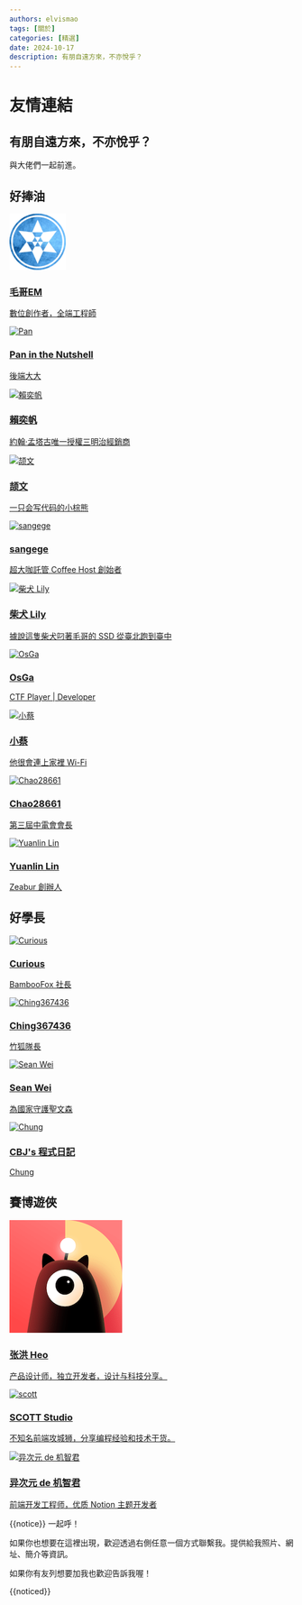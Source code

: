 ```yaml
---
authors: elvismao
tags: [關於]
categories: [精選]
date: 2024-10-17
description: 有朋自遠方來，不亦悅乎？
---
```


# 友情連結

## 有朋自遠方來，不亦悅乎？

與大佬們一起前進。

## 好捧油

<div class="friends">
<a class="friend"  href="/">

![毛哥EM](/static/img/EMprofile.png)

<div>

### 毛哥EM

數位創作者，全端工程師

</div>
</a>
<a class="friend" href="https://blog.pan93.com/">

![Pan](https://avatars.githubusercontent.com/u/28441561?v=4)

<div>

### Pan in the Nutshell

後端大大

</div>
</a>
<a class="friend" href="https://linktr.ee/ivantw829">

![賴奕帆](https://i.imgur.com/x1GEzJa.jpeg)

<div>

### 賴奕帆

約翰·孟塔古唯一授權三明治經銷商

</div>
</a>
<a class="friend" href="https://shellwen.com/">

![颉文](https://avatars.githubusercontent.com/u/38996248?v=4)

<div>

### 颉文

一只会写代码的小棕熊

</div>
</a>
<a class="friend" href="https://linktr.ee/san.ge.ge">

![sangege](https://www.gravatar.com/avatar/f6d0a62624d1d82d90ea3232e3663561)

<div>

### sangege

超大咖託管 Coffee Host 創始者

</div>
</a>
<a class="friend" href="https://superlily.dev/">

![柴犬 Lily](https://pic.superlily.dev/shiba.jpg)

<div>

### 柴犬 Lily

據說這隻柴犬叼著毛哥的 SSD 從臺北跑到臺中

</div>
</a>
<a class="friend" href="https://www.osga.dev/">

![OsGa](https://www.osga.dev/_next/image?url=%2Fheader.png&w=384&q=75)

<div>

### OsGa

CTF Player | Developer

</div>
</a>
<a class="friend" href="https://小蔡.site/">

![小蔡](https://i0.wp.com/xn--yets96g.site/wp-content/uploads/ultimatemember/1/profile_photo-190x190.jpg?resize=190%2C190&ssl=1)

<div>

### 小蔡

他很會連上家裡 Wi-Fi

</div>
</a>
<a class="friend" href="https://blog.chaontc.tw/">

![Chao28661](https://chaontc.tw/images/me.jpg)

<div>

### Chao28661

第三屆中電會會長

</div>
</a>
<a class="friend" href="https://yual.in/">

![Yuanlin Lin](https://avatars.githubusercontent.com/u/21105863)

<div>

### Yuanlin Lin

Zeabur 創辦人

</div>
</a>

</div>

## 好學長

<div class="friends">
<a class="friend" href="https://curious-lucifer.netlify.app/">

![Curious](https://curious-lucifer.netlify.app/static/img/logo.png)

<div>

### Curious

BambooFox 社長

</div>
</a>
<a class="friend" href="https://blog.ching367436.me/">

![Ching367436](https://blog.ching367436.me/images/Ching367436.jpg)

<div>

### Ching367436

竹狐隊長

</div>
</a>
<a class="friend" href="https://www.sean.taipei/">

![Sean Wei](https://img.sean.taipei/sean/avatar.jpg)

<div>

### Sean Wei

為國家守護聖文森

</div>
</a>
<a class="friend" href="https://cbjsprogramdiary.com">

![Chung](https://i0.wp.com/cbjsprogramdiary.com/wp-content/uploads/2022/10/digital.jpg?fit=1200%2C900&ssl=1)

<div>

### CBJ's 程式日記

Chung

</div>
</a>
</div>

## 賽博遊俠

<div class="friends">
<a class="friend"  href="https://blog.zhheo.com/">

![zhheo](zhheo.png)

<div>

### 张洪 Heo

产品设计师，独立开发者，设计与科技分享。

</div>
</a>
<a class="friend" href="https://blog.scott-studio.cn/">

![scott](https://blog.scott-studio.cn/uploads/2024/08/new_logo.webp)

<div>

### SCOTT Studio

不知名前端攻城狮，分享编程经验和技术干货。

</div>
</a>
</a>
<a class="friend" href="https://www.anzifan.com/">

![异次元 de 机智君](https://gravatar.loli.net/avatar/83f6ef7256399833395e9c94ad838442)

<div>

### 异次元 de 机智君

前端开发工程师，优质 Notion 主题开发者

</div>
</a>

</div>

{{notice}}
一起呼！

如果你也想要在這裡出現，歡迎透過右側任意一個方式聯繫我。提供給我照片、網址、簡介等資訊。

如果你有友列想要加我也歡迎告訴我喔！

{{noticed}}
